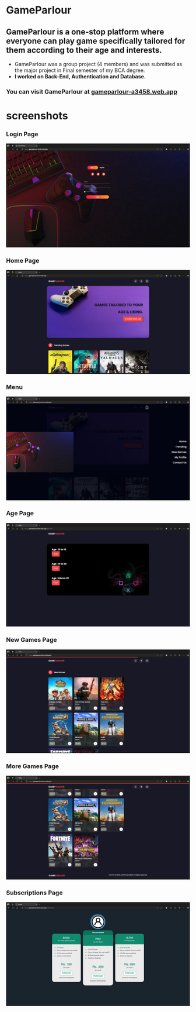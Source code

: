 # GameParlour
## GameParlour is a one-stop platform where everyone can play game specifically tailored for them according to their age and interests.

- GameParlour was a group project (4 members) and was submitted as the major project in Final semester of my BCA degree. <br>
- <b>I worked on Back-End, Authentication and Database.</b>

### You can visit GameParlour at <a href="https://gameparlour-a3458.web.app/" target="_blank">gameparlour-a3458.web.app</a>

# screenshots

### Login Page
![screenshot1](https://github.com/khumargirdhar/GameParlour/blob/main/images/screenshots/loginPage.png)

### Home Page
![screenshot2](https://github.com/khumargirdhar/GameParlour/blob/main/images/screenshots/homePage.png)

### Menu
![screenshot3](https://github.com/khumargirdhar/GameParlour/blob/main/images/screenshots/menu.png)

### Age Page
![screenshot4](https://github.com/khumargirdhar/GameParlour/blob/main/images/screenshots/agePage.png)

### New Games Page
![screenshot5](https://github.com/khumargirdhar/GameParlour/blob/main/images/screenshots/newGamesPage.png)

### More Games Page
![screenshot6](https://github.com/khumargirdhar/GameParlour/blob/main/images/screenshots/gamesPage.png)

### Subscriptions Page
![screenshot7](https://github.com/khumargirdhar/GameParlour/blob/main/images/screenshots/subscriptionPage.png)
